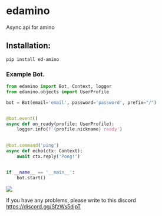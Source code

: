 # edamino
Async api for amino

## Installation: 
`pip install ed-amino`

### Example Bot.
```py
from edamino import Bot, Context, logger
from edamino.objects import UserProfile

bot = Bot(email='email', password='password', prefix="/")


@bot.event()
async def on_ready(profile: UserProfile):
    logger.info(f'{profile.nickname} ready')
    

@bot.command('ping')
async def echo(ctx: Context):
    await ctx.reply('Pong!')


if __name__ == '__main__':
    bot.start()
```
![](https://media.discordapp.net/attachments/868188677602422804/931159730393591870/anim.gif)

If you have any problems, please write to this discord https://discord.gg/SfzWs5djpT
